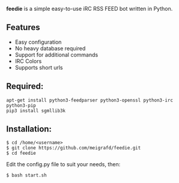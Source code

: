 **feedie** is a simple easy-to-use iRC RSS FEED bot written in Python.

## Features

* Easy configuration
* No heavy database required
* Support for additional commands
* IRC Colors
* Supports short urls


## Required:
```
apt-get install python3-feedparser python3-openssl python3-irc python3-pip
pip3 install sgmllib3k
```

## Installation:
```
$ cd /home/<username>  
$ git clone https://github.com/meigrafd/feedie.git
$ cd feedie
```

Edit the config.py file to suit your needs, then:

```
$ bash start.sh
```